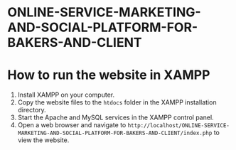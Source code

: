 # ONLINE-SERVICE-MARKETING-AND-SOCIAL-PLATFORM-FOR-BAKERS-AND-CLIENT

# How to run the website in XAMPP

1. Install XAMPP on your computer.
2. Copy the website files to the `htdocs` folder in the XAMPP installation directory.
3. Start the Apache and MySQL services in the XAMPP control panel.
4. Open a web browser and navigate to `http://localhost/ONLINE-SERVICE-MARKETING-AND-SOCIAL-PLATFORM-FOR-BAKERS-AND-CLIENT/index.php` to view the website.

